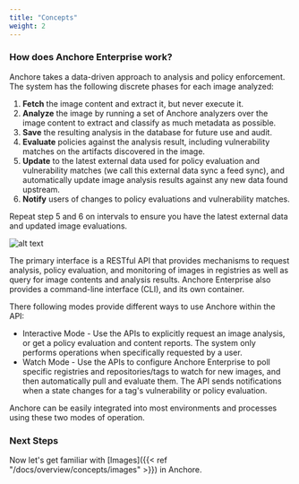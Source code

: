 ```yaml
---
title: "Concepts"
weight: 2
---
```


### How does Anchore Enterprise work?

Anchore takes a data-driven approach to analysis and policy enforcement. The system has the following discrete phases for each image analyzed:

1. **Fetch** the image content and extract it, but never execute it.
1. **Analyze** the image by running a set of Anchore analyzers over the image content to extract and classify as much metadata as possible.
1. **Save** the resulting analysis in the database for future use and audit.
1. **Evaluate** policies against the analysis result, including vulnerability matches on the artifacts discovered in the image.
1. **Update** to the latest external data used for policy evaluation and vulnerability matches (we call this external data sync a feed sync), and automatically update image analysis results against any new data found upstream.
1. **Notify** users of changes to policy evaluations and vulnerability matches.

Repeat step 5 and 6 on intervals to ensure you have the latest external data and updated image evaluations.

![alt text](HowItWorks.png)

The primary interface is a RESTful API that provides mechanisms to request analysis, policy evaluation, and monitoring of images in registries as well as query for image contents and analysis results. Anchore Enterprise also provides a command-line interface (CLI), and its own container.

There following modes provide different ways to use Anchore within the API:

- Interactive Mode - Use the APIs to explicitly request an image analysis, or get a policy evaluation and content reports. The system only performs operations when specifically requested by a user.
- Watch Mode - Use the APIs to configure Anchore Enterprise to poll specific registries and repositories/tags to watch for new images, and then automatically pull and evaluate them. The API sends notifications when a state changes for a tag's vulnerability or policy evaluation.

Anchore can be easily integrated into most environments and processes using these two modes of operation.

### Next Steps

Now let's get familiar with [Images]({{< ref "/docs/overview/concepts/images" >}}) in Anchore.
